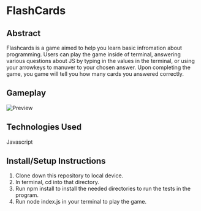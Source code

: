 # FlashCards

## Abstract

Flashcards is a game aimed to help you learn basic infromation about programming. Users can play the game inside of terminal, answering various questions about JS by typing in the values in the terminal, or using your arrowkeys to manuver to your chosen answer. Upon completing the game, you game will tell you how many cards you answered correctly.

## Gameplay

![Preview](https://www.loom.com/share/8861b48ecdc74de3979284a5ab418d95?sid=c1534a08-22e3-41b7-81cb-161e4da10fe5)

## Technologies Used

Javascript

## Install/Setup Instructions

1. Clone down this repository to local device.
2. In terminal, cd into that directory.
3. Run npm install to install the needed directories to run the tests in the program.
4. Run node index.js in your terminal to play the game.

```
